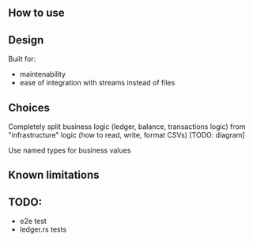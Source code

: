 ## How to use

## Design
Built for:
- maintenability
- ease of integration with streams instead of files

## Choices


Completely split business logic (ledger, balance, transactions logic) from "infrastructure" logic (how to read, write, format CSVs)
[TODO: diagram]

Use named types for business values


## Known limitations


## TODO:
- e2e test
- ledger.rs tests
